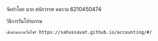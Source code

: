 จัดทำโดย
นาย สหัสวรรษ คนราม
6210450474

วิธีการรันโปรแกรม
```
เข้าผ่านทางเว็บไซร์ https://sahussavat.github.io/accounting/#/
```
